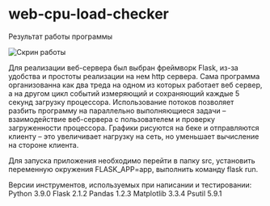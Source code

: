 # web-cpu-load-checker

Результат работы программы

![Скрин работы](https://media.discordapp.net/attachments/861590903910694932/989270807643586600/6f17f1ee54551088.png?width=1249&height=669)


Для реализации веб-сервера был выбран фреймворк Flask, из-за удобства и простоты реализации на нем http сервера. Сама программа организованна как два треда на одном из которых работает веб сервер, а на другом цикл событий измеряющий и сохраняющий каждые 5 секунд загрузку процессора. Использование потоков позволяет разбить программу на параллельно выполняющиеся задачи – взаимодействие веб-сервера с пользователем и проверку загруженности процессора. Графики рисуются на беке и отправляются клиенту – это увеличивает нагрузку на сеть, но уменьшает вычисление на стороне клиента.

Для запуска приложения необходимо перейти в папку src, установить переменную окружения FLASK_APP=app, выполнить команду flask run.

Версии инструментов, используемых при написании и тестировании:
Python 3.9.0
Flask 2.1.2
Pandas 1.2.3
Matplotlib 3.3.4
Psutil 5.9.1
